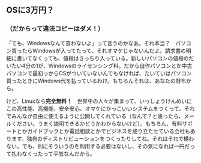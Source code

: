 

<div id="corps">

<h2>OSに3万円？</h2>

<h3>（だからって違法コピーはダメ！）</h3>

「でも、Windowsなんて買わないよ」って言うのかなあ。それ本当？　パソコン買ったらWindowsが入ってたって、それオマケじゃないんだよ。請求書の明細に書いてなくっても、値段はきっちり入っている。新しいパソコンの値段のだいたい4分の1が、Windowsのライセンシング料。だから自作パソコンとか中古パソコンで最初っからOSがついていないんでもなければ、たいていはパソコン買ったときにWindows代を払っているわけ。もちろんそれは、あなたの財布から。

けど、Linuxなら<b>完全無料！</b>　世界中の人々が集まって、いっしょうけんめいにこの高性能、高機能、安全安心、オマケにかっこいいシステムをつくって、それでみんなが自由に使えるように公開してくれている（なんで？と思ったら、メールください。うまく説明できるかどうかわからないけど）。もちろん、有料サポートとかガイドブックとか電話相談とかでビジネスを成り立たせている会社もあります。独自のディストリビューションをつくったりしてね。それはそれで構わない。でも、別にそういうのを利用する必要はないし、その気になれば一円だって払わなくったって平気なんだから。

</div>


